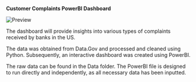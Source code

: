 **Customer Complaints PowerBI Dashboard**

![Preview](https://github.com/GiaNguyen00/PowerBI-Dashboard/blob/main/Preview.png)

The dashboard will provide insights into various types of complaints received by banks in the US.

The data was obtained from Data.Gov and processed and cleaned using Python. Subsequently, an interactive dashboard was created using PowerBI.

The raw data can be found in the Data folder. The PowerBI file is designed to run directly and independently, as all necessary data has been inputted.

